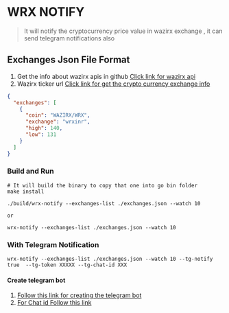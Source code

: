 # WRX NOTIFY 
> It will notify the cryptocurrency price value in wazirx exchange , it can send telegram notifications also



## Exchanges Json File Format
1. Get the info about  wazirx apis in github [Click link for wazirx api ](https://github.com/WazirX/wazirx-api)
2. Wazirx ticker url [Click link for get the crypto currency exchange info](https://api.wazirx.com/api/v2/tickers)

```json
{
  "exchanges": [
    {
      "coin": "WAZIRX/WRX",
      "exchange": "wrxinr",
      "high": 140,
      "low": 131
    }
  ]
}
```

### Build and Run 
```shell
# It will build the binary to copy that one into go bin folder 
make install 
```

```shell
./build/wrx-notify --exchanges-list ./exchanges.json --watch 10

or 

wrx-notify --exchanges-list ./exchanges.json --watch 10
```


### With Telegram Notification 
```shell
wrx-notify --exchanges-list ./exchanges.json --watch 10 --tg-notify true  --tg-token XXXXX --tg-chat-id XXX
```

#### Create telegram bot 
1. [Follow this link for creating the telegram bot ](https://core.telegram.org/bots#6-botfather)
2. [For Chat id Follow this link](https://sean-bradley.medium.com/get-telegram-chat-id-80b575520659) 



